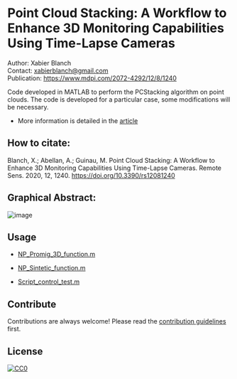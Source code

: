 # Point Cloud Stacking: A Workflow to Enhance 3D Monitoring Capabilities Using Time-Lapse Cameras
Author: Xabier Blanch<br/>
Contact: xabierblanch@gmail.com<br/>
Publication: https://www.mdpi.com/2072-4292/12/8/1240

Code developed in MATLAB to perform the PCStacking algorithm on point clouds. The code is developed for a particular case, some modifications will be necessary.

* More information is detailed in the [article](https://www.mdpi.com/2072-4292/12/8/1240) 

How to citate:
-----

Blanch, X.; Abellan, A.; Guinau, M. Point Cloud Stacking: A Workflow to Enhance 3D Monitoring Capabilities Using Time-Lapse Cameras. Remote Sens. 2020, 12, 1240. https://doi.org/10.3390/rs12081240

Graphical Abstract:
-----

![image](https://user-images.githubusercontent.com/37353398/151721717-f6eade1e-17ab-4fe3-827c-fcb7ada27309.png)

Usage
-----

* [NP_Promig_3D_function.m](NP_Promig_3D_function.m) 

* [NP_Sintetic_function.m](https://github.com/xabierblanch/PCStacking/blob/main/NP_Sintetic_function.m) 

* [Script_control_test.m](https://github.com/xabierblanch/PCStacking/blob/main/Script_control_test.m) 

Contribute
-----

Contributions are always welcome!
Please read the [contribution guidelines](contributing.md) first.

License
-----

[![CC0](https://licensebuttons.net/p/zero/1.0/88x31.png)](https://creativecommons.org/publicdomain/zero/1.0/)

